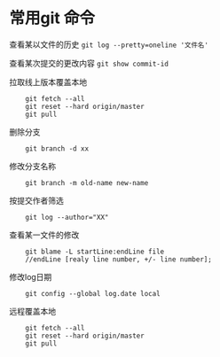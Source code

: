 # 常用git 命令


查看某以文件的历史
```git log --pretty=oneline '文件名'```

查看某次提交的更改内容
```git show commit-id ```

拉取线上版本覆盖本地
```git
    git fetch --all
    git reset --hard origin/master
    git pull
```

删除分支
```git 
    git branch -d xx
```

修改分支名称
```git
    git branch -m old-name new-name
```

按提交作者筛选
```git
    git log --author="XX"
```

查看某一文件的修改
```git
    git blame -L startLine:endLine file
    //endLine [realy line number, +/- line number];
```

修改log日期
```git
    git config --global log.date local
```

远程覆盖本地
```git
    git fetch --all
    git reset --hard origin/master 
    git pull 
```